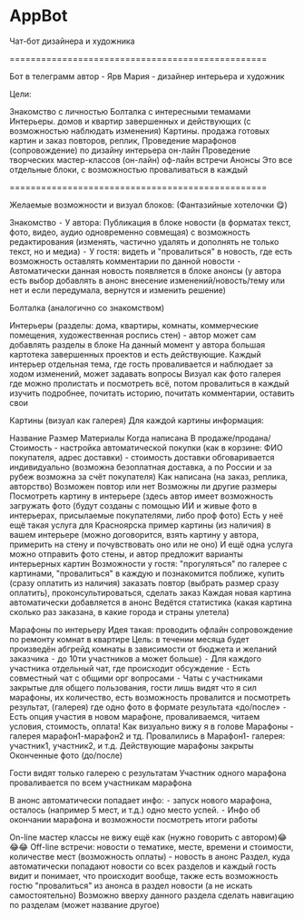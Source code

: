 # AppBot

Чат-бот дизайнера и художника

=================================================

Бот в телеграмм автор - Ярв Мария - дизайнер интерьера и художник

Цели:

Знакомство с личностью
Болталка с интересными темамами
Интерьеры. домов и квартир завершенных и действующих (с возможностью наблюдать изменения)
Картины. продажа готовых картин и заказ повторов, реплик,
Проведение марафонов (сопровождение) по дизайну интерьера он-лайн
Проведение творческих мастер-классов (он-лайн)
оф-лайн встречи
Анонсы
Это все отдельные блоки, с возможностью проваливаться в каждый

=================================================

Желаемые возможности и визуал блоков: (Фантазийные хотелочки 😋)

Знакомство ⁃ У автора: Публикация в блоке новости (в форматах текст, фото, видео, аудио одновременно совмещая) с возможность редактирования (изменять, частично удалять и дополнять не только текст, но и медиа) ⁃ У гостя: видеть и "провалиться" в новость, где есть возможность оставлять комментарии по данной новости ⁃ Автоматически данная новость появляется в блоке анонсы (у автора есть выбор добавлять в анонс внесение изменений/новость/тему или нет и если передумала, вернутся и изменить решение)

Болталка (аналогично со знакомством)

Интерьеры (разделы: дома, квартиры, комнаты, коммерческие помещения, художественная роспись стен) - автор может сам добавлять разделы в блоке На данный момент у автора большая картотека завершенных проектов и есть действующие. Каждый интерьер отдельная тема, где гость проваливается и наблюдает за ходом изменений, может задавать вопросы Визуал как фото галерея где можно пролистать и посмотреть всё, потом провалиться в каждый изучить подробнее, почитать историю, почитать комментарии, оставить свои

Картины (визуал как галерея) Для каждой картины информация:

Название
Размер
Материалы
Когда написана
В продаже/продана/
Стоимость - настройка автоматической покупки (как в корзине: ФИО покупателя, адрес доставки) - стоимость доставки обговаривается индивидуально (возможна безоплатная доставка, а по России и за рубеж возможна за счёт покупателя)
Как написана (на заказ, реплика, авторство)
Возможен повтор или нет
Возможны ли другие размеры
Посмотреть картину в интерьере (здесь автор имеет возможность загружать фото (будут созданы с помощью ИИ и живые фото в интерьерах, присылаемые покупателями, либо проф фото)
Есть у неё ещё такая услуга для Красноярска пример картины (из наличия) в вашем интерьере (можно договорится, взять картину у автора, примерить на стену и почувствовать оно или не оно) И ещё одна услуга можно отправить фото стены, и автор предложит варианты интерьерных картин Возможности у гостя: "прогуляться" по галерее с картинами, "провалиться" в каждую и познакомится поближе, купить (сразу оплатить из наличия) заказать повтор (выбрать размер сразу оплатить), проконсультироваться, сделать заказ Каждая новая картина автоматически добавляется в анонс Ведётся статистика (какая картина сколько раз заказана, в какие города и страны улетела)

Марафоны по интерьеру Идея такая: проводить офлайн сопровождение по ремонту комнат в квартире Цель: в течении месяца будет произведён абгрейд комнаты в зависимости от бюджета и желаний заказчика ⁃ до 10ти участников а может больше) ⁃ Для каждого участника отдельный чат, где происходит обсуждение ⁃ Есть совместный чат с общими орг вопросами ⁃ Чаты с участниками закрытые для общего пользования, гости лишь видят что я сил марафоны, их количество, есть возможность провалится и посмотреть результат, (галерея) где одно фото в формате результата «до/после» ⁃ Есть опция участия в новом марафоне, проваливаемся, читаем условия, стоимость, оплата!
Как визуально вижу я в голове Марафоны - галерея марафон1-марафон2 и тд. Провалились в Марафон1- галерея: участник1, участник2, и т.д. Действующие марафоны закрыты Оконченные фото (до/после)

Гости видят только галерею с результатам Участник одного марафона проваливается по всем участникам марафона

В анонс автоматически попадает инфо: ⁃ запуск нового марафона, осталось (например 5 мест, и т.д.) одно место успей. ⁃ Инфо об окончании марафона и возможности посмотреть итоги работы

On-line мастер классы не вижу ещё как (нужно говорить с автором)😂😂😂
Off-line встречи: новости о тематике, месте, времени и стоимости, количестве мест (возможность оплаты) - новость в анонс
Раздел, куда автоматически попадают новости со всех разделов и каждый гость видит и понимает, что происходит вообще, также есть возможность гостю "провалиться" из анонса в раздел новости (а не искать самостоятельно)
Возможно вверху данного раздела сделать навигацию по разделам (может название другое)
